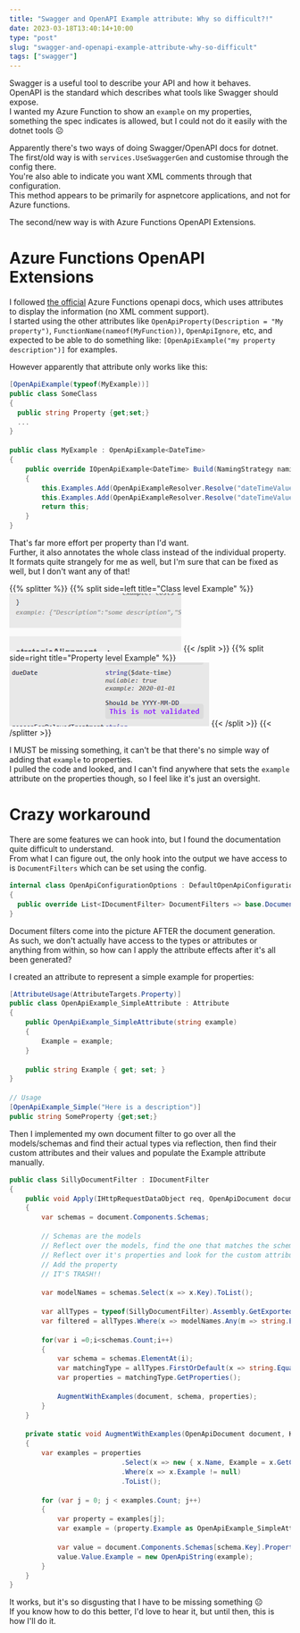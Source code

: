 ```yaml
---
title: "Swagger and OpenAPI Example attribute: Why so difficult?!"
date: 2023-03-18T13:40:14+10:00
type: "post"
slug: "swagger-and-openapi-example-attribute-why-so-difficult"
tags: ["swagger"]
---
```


Swagger is a useful tool to describe your API and how it behaves.  
OpenAPI is the standard which describes what tools like Swagger should expose.  
I wanted my Azure Function to show an `example` on my properties, something the spec indicates is allowed, but I could not do it easily with the dotnet tools ☹️

<!--more-->  

Apparently there's two ways of doing Swagger/OpenAPI docs for dotnet.  
The first/old way is with `services.UseSwaggerGen` and customise through the config there.  
You're also able to indicate you want XML comments through that configuration.  
This method appears to be primarily for aspnetcore applications, and not for Azure functions.  

The second/new way is with Azure Functions OpenAPI Extensions.

# Azure Functions OpenAPI Extensions
I followed [the official](https://github.com/Azure/azure-functions-openapi-extension) Azure Functions openapi docs, which uses attributes to display the information (no XML comment support).  
I started using the other attributes like `OpenApiProperty(Description = "My property")`, `FunctionName(nameof(MyFunction))`, `OpenApiIgnore`, etc, and expected to be able to do something like: `[OpenApiExample("my property description")]` for examples.  

However apparently that attribute only works like this:
```cs
[OpenApiExample(typeof(MyExample))]
public class SomeClass 
{
  public string Property {get;set;} 
  ...
}

public class MyExample : OpenApiExample<DateTime>
{
    public override IOpenApiExample<DateTime> Build(NamingStrategy namingStrategy = null)
    {
        this.Examples.Add(OpenApiExampleResolver.Resolve("dateTimeValue1", DateTime.Parse("2021-01-01"), namingStrategy));
        this.Examples.Add(OpenApiExampleResolver.Resolve("dateTimeValue2", DateTime.Parse("2021-01-01T12:34:56Z"), namingStrategy));
        return this;
    }
}
```

That's far more effort per property than I'd want.  
Further, it also annotates the whole class instead of the individual property.  
It formats quite strangely for me as well, but I'm sure that can be fixed as well, but I don't want any of that!  


{{% splitter %}}
{{% split side=left title="Class level Example" %}}
![Class level OpenAPI example, which is too complex for me](img/OpenApiExample_Class.png)
{{< /split >}}
{{% split side=right title="Property level Example" %}}
![Property level example, which is what I want](img/OpenApiExample_Property.png)
{{< /split >}}
{{< /splitter >}}  

I MUST be missing something, it can't be that there's no simple way of adding that `example` to properties.  
I pulled the code and looked, and I can't find anywhere that sets the `example` attribute on the properties though, so I feel like it's just an oversight.  

# Crazy workaround   
There are some features we can hook into, but I found the documentation quite difficult to understand.  
From what I can figure out, the only hook into the output we have access to is `DocumentFilters` which can be set using the config.
```cs
internal class OpenApiConfigurationOptions : DefaultOpenApiConfigurationOptions
{
  public override List<IDocumentFilter> DocumentFilters => base.DocumentFilters.Concat(new[] { new SillyDocumentFilter() }).ToList();
}
```

Document filters come into the picture AFTER the document generation.  
As such, we don't actually have access to the types or attributes or anything from within, so how can I apply the attribute effects after it's all been generated?    

I created an attribute to represent a simple example for properties:
```cs
[AttributeUsage(AttributeTargets.Property)]
public class OpenApiExample_SimpleAttribute : Attribute
{
    public OpenApiExample_SimpleAttribute(string example)
    {
        Example = example;
    }

    public string Example { get; set; }
}

// Usage
[OpenApiExample_Simple("Here is a description")]
public string SomeProperty {get;set;}
```

Then I implemented my own document filter to go over all the models/schemas and find their actual types via reflection, then find their custom attributes and their values and populate the Example attribute manually.

```cs
public class SillyDocumentFilter : IDocumentFilter
{
    public void Apply(IHttpRequestDataObject req, OpenApiDocument document)
    {
        var schemas = document.Components.Schemas;

        // Schemas are the models
        // Reflect over the models, find the one that matches the schema name
        // Reflect over it's properties and look for the custom attribute and it's value
        // Add the property
        // IT'S TRASH!!

        var modelNames = schemas.Select(x => x.Key).ToList();

        var allTypes = typeof(SillyDocumentFilter).Assembly.GetExportedTypes();
        var filtered = allTypes.Where(x => modelNames.Any(m => string.Equals(x.Name, m, StringComparison.OrdinalIgnoreCase)));

        for(var i =0;i<schemas.Count;i++)
        {
            var schema = schemas.ElementAt(i);
            var matchingType = allTypes.FirstOrDefault(x => string.Equals(x.Name, schema.Key, StringComparison.OrdinalIgnoreCase));
            var properties = matchingType.GetProperties();

            AugmentWithExamples(document, schema, properties);
        }
    }

    private static void AugmentWithExamples(OpenApiDocument document, KeyValuePair<string, OpenApiSchema> schema, PropertyInfo[] properties)
    {
        var examples = properties
                            .Select(x => new { x.Name, Example = x.GetCustomAttributes().SingleOrDefault(a => a.GetType() == typeof(OpenApiExample_SimpleAttribute)) })
                            .Where(x => x.Example != null)
                            .ToList();

        for (var j = 0; j < examples.Count; j++)
        {
            var property = examples[j];
            var example = (property.Example as OpenApiExample_SimpleAttribute).Example;

            var value = document.Components.Schemas[schema.Key].Properties.First(x => string.Equals(x.Key, property.Name, StringComparison.OrdinalIgnoreCase));
            value.Value.Example = new OpenApiString(example);
        }
    }
}
```

It works, but it's so disgusting that I have to be missing something ☹️  
If you know how to do this better, I'd love to hear it, but until then, this is how I'll do it.  